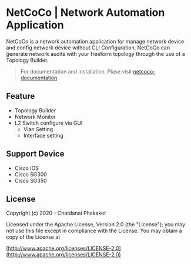 # NetCoCo \| Network Automation Application

NetCoCo is a network automation application for manage network device and config network device without CLI Configuration. NetCoCo can generate network audits with your freeform topology through the use of a Topology Builder.

> For documentation and installation. Plase visit [netcoco-documentation](https://netcoco-io.gitbook.io/netcoco/)


## Feature

* Topology Builder
* Network Monitor
* L2 Switch configure via GUI
  * Vlan Setting
  * Interface setting

## Support Device

* Cisco IOS
* Cisco SG300
* Cisco SG350

## License

Copyright \(c\) 2020 - Chatdanai Phakaket

Licensed under the Apache License, Version 2.0 \(the "License"\); you may not use this file except in compliance with the License. You may obtain a copy of the License at

[http://www.apache.org/licenses/LICENSE-2.0](http://www.apache.org/licenses/LICENSE-2.0)

